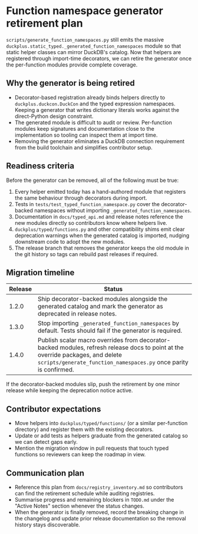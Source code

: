# Function namespace generator retirement plan

`scripts/generate_function_namespaces.py` still emits the massive
`duckplus.static_typed._generated_function_namespaces` module so that static helper
classes can mirror DuckDB's catalog. Now that helpers are registered through
import-time decorators, we can retire the generator once the per-function
modules provide complete coverage.

## Why the generator is being retired

- Decorator-based registration already binds helpers directly to
  `duckplus.duckcon.DuckCon` and the typed expression namespaces. Keeping a
  generator that writes dictionary literals works against the direct-Python
  design constraint.
- The generated module is difficult to audit or review. Per-function modules keep
  signatures and documentation close to the implementation so tooling can
  inspect them at import time.
- Removing the generator eliminates a DuckDB connection requirement from the
  build toolchain and simplifies contributor setup.

## Readiness criteria

Before the generator can be removed, all of the following must be true:

1. Every helper emitted today has a hand-authored module that registers the same
   behaviour through decorators during import.
2. Tests in `tests/test_typed_function_namespace.py` cover the decorator-backed
   namespaces without importing `_generated_function_namespaces`.
3. Documentation in `docs/typed_api.md` and release notes reference the new
   modules directly so contributors know where helpers live.
4. `duckplus/typed/functions.py` and other compatibility shims emit clear
   deprecation warnings when the generated catalog is imported, nudging
   downstream code to adopt the new modules.
5. The release branch that removes the generator keeps the old module in the git
   history so tags can rebuild past releases if required.

## Migration timeline

| Release | Status |
|---------|--------|
| 1.2.0   | Ship decorator-backed modules alongside the generated catalog and mark the generator as deprecated in release notes. |
| 1.3.0   | Stop importing `_generated_function_namespaces` by default. Tests should fail if the generator is required. |
| 1.4.0   | Publish scalar macro overrides from decorator-backed modules, refresh release docs to point at the override packages, and delete `scripts/generate_function_namespaces.py` once parity is confirmed. |

If the decorator-backed modules slip, push the retirement by one minor release
while keeping the deprecation notice active.

## Contributor expectations

- Move helpers into `duckplus/typed/functions/` (or a similar per-function
  directory) and register them with the existing decorators.
- Update or add tests as helpers graduate from the generated catalog so we can
  detect gaps early.
- Mention the migration window in pull requests that touch typed functions so
  reviewers can keep the roadmap in view.

## Communication plan

- Reference this plan from `docs/registry_inventory.md` so contributors can find
  the retirement schedule while auditing registries.
- Summarise progress and remaining blockers in `TODO.md` under the "Active
  Notes" section whenever the status changes.
- When the generator is finally removed, record the breaking change in the
  changelog and update prior release documentation so the removal history stays
  discoverable.
